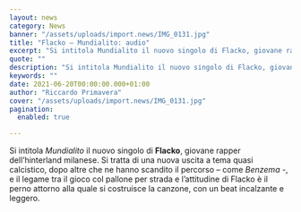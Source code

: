 ```yaml
---
layout: news
category: News
banner: "/assets/uploads/import.news/IMG_0131.jpg"
title: "Flacko – Mundialito: audio"
excerpt: "Si intitola Mundialito il nuovo singolo di Flacko, giovane rapper dell’hinterland milanese. Si tratta di una nuova uscita a tema quasi calcistico, dopo altre che ne hanno scandito il percorso – come Benzema -, e il legame tra il gioco col pallone per strada e l’attitudine di Flacko è il perno attorno alla quale si [&hellip"
quote: ""
description: "Si intitola Mundialito il nuovo singolo di Flacko, giovane rapper dell’hinterland milanese. Si tratta di una nuova uscita a tema quasi calcistico, dopo altre che ne hanno scandito il percorso – come Benzema -, e il legame tra il gioco col pallone per strada e l’attitudine di Flacko è il perno attorno alla quale si [&hellip"
keywords: ""
date: 2021-06-20T00:00:00.000+01:00
author: "Riccardo Primavera"
cover: "/assets/uploads/import.news/IMG_0131.jpg"
pagination:
  enabled: true

---
```


Si intitola _Mundialito_ il nuovo singolo di **Flacko**, giovane rapper dell’hinterland milanese. Si tratta di una nuova uscita a tema quasi calcistico, dopo altre che ne hanno scandito il percorso – come _Benzema_ \-, e il legame tra il gioco col pallone per strada e l’attitudine di Flacko è il perno attorno alla quale si costruisce la canzone, con un beat incalzante e leggero.